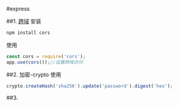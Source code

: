 #express

##1. [跨域](https://github.com/expressjs/cors)
安装
```cmd
npm install cors
```
使用
```js
const cors = require('cors');
app.use(cors());//设置跨域访问
```
##2. 加密-crypto
使用
```js
crypto.createHash('sha256').update('password').digest('hex');
```
##3. 